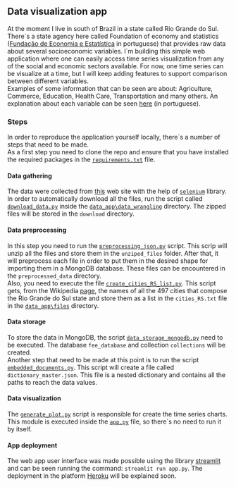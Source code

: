 ## Data visualization app
At the moment I live in south of Brazil in a state called Rio Grande do Sul. There´s a state agency here called Foundation of economy and statistics ([Fundação de Economia e Estatística](https://dados.fee.tche.br/index.php) in portuguese) that provides raw data about several socioeconomic variables. I`m building this simple web application where one can easily access time series visualization from any of the social and economic sectors available. For now, one time series can be visualize at a time, but I will keep adding features to support comparison between different variables.<br>
Examples of some information that can be seen are about: Agriculture, Commerce, Education, Health Care, Transportation and many others. An explanation about each variable can be seen [here](http://deedados.planejamento.rs.gov.br/feedados/#!home/descricaovariaveis) (in portuguese).

### Steps

In order to reproduce the application yourself locally, there´s a number of steps that need to be made.<br>
As a first step you need to clone the repo and ensure that you have installed the required packages in the [`requirements.txt`](https://github.com/abreukuse/data_app/blob/master/requirements.txt) file.

#### Data gathering

The data were collected from [this](https://dados.fee.tche.br/index.php) web site with the help of [`selenium`](https://selenium-python.readthedocs.io/) library. In order to automatically download all the files, run the script called [`download_data.py`](https://github.com/abreukuse/data_app/blob/master/data_app/download_data.py) inside the [`data_app\data_wrangling`](https://github.com/abreukuse/data_app/tree/master/data_app/data_wrangling) directory. The zipped files will be stored in the `download` directory.

#### Data preprocessing

In this step you need to run the [`preprocessing_json.py`](https://github.com/abreukuse/data_app/blob/master/data_app/preprocessing_json.py) script. This scrip will unzip all the files and store them in the `unziped_files` folder. After that, it will preprocess each file in order to put them in the desired shape for importing them in a MongoDB database. These files can be encountered in the `preprocessed_data` directory.<br>
Also, you need to execute the file [`create_cities_RS_list.py`](https://github.com/abreukuse/data_app/blob/master/data_app/create_cities_RS_list.py). This script gets, from the Wikipedia [page](https://pt.wikipedia.org/wiki/Lista_de_munic%C3%ADpios_do_Rio_Grande_do_Sul), the names of all the 497 cities that compose the Rio Grande do Sul state and store them as a list in the `cities_RS.txt` file in the [`data_app\files`](https://github.com/abreukuse/data_app/tree/master/data_app/files) directory.

#### Data storage

To store the data in MongoDB, the script [`data_storage_mongodb.py`](https://github.com/abreukuse/data_app/blob/master/data_app/data_storage_mongodb.py) need to be executed. The database `fee_database` and collection `collections` will be created.<br>
Another step that need to be made at this point is to run the script [`embedded_documents.py`](https://github.com/abreukuse/data_app/blob/master/data_app/embedded_documents.py). This script will create a file called `dictionary_master.json`. This file is a nested dictionary and contains all the paths to reach the data values.

#### Data visualization

The [`generate_plot.py`](https://github.com/abreukuse/data_app/blob/master/data_app/generate_plot.py) script is responsible for create the time series charts. This module is executed inside the [`app.py`](https://github.com/abreukuse/data_app/blob/master/data_app/app.py) file, so there´s no need to run it by itself.

#### App deployment

The web app user interface was made possible using the library [streamlit](https://streamlit.io/) and can be seen running the command: `streamlit run app.py`. The deployment in the platform [Heroku](https://www.heroku.com/) will be explained soon.

